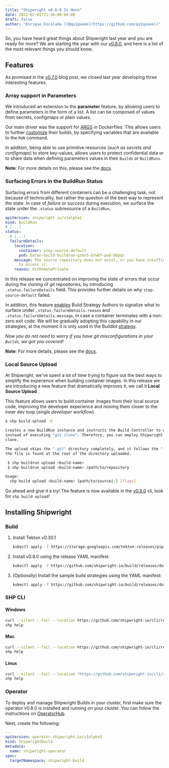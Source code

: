 ```yaml
---
title: "Shipwright v0.8.0 Is Here"
date: 2022-02-01T21:36:00-04:00
draft: false
author: "Enrique Encalada ([@qu1queee](https://github.com/qu1queee))"
---
```


So, you have heard great things about Shipwright last year and you are ready for more? We are starting the year with our [v0.8.0](https://github.com/shipwright-io/build/releases/tag/v0.8.0), and here is a list of the most relevant things you should know.

## Features

As promised in the [v0.7.0](https://shipwright.io/blog/2021/12/20/shipwright-v0.7.0-is-here/#whats-next-) blog post, we closed last year developing three interesting features.

### Array support in Parameters

We introduced an extension to the **parameter** feature, by allowing users to define parameters in the form of a list. A list can be composed of values from secrets, configmaps or plain values.

Our main driver was the support for [ARGS](https://docs.docker.com/engine/reference/builder/#using-arg-variables) in Dockerfiles. This allows users to further [customize](https://github.com/shipwright-io/sample-go/blob/main/docker-build-with-args/Dockerfile) their builds, by specifying variables that are available to the `RUN` command.

In addition, being able to use primitive resources (_such as secrets and configmaps_) to store key-values, allows users to protect confidential data or to share data when defining parameters values in their `Builds` or `BuildRuns`.

**Note**: For more details on this, please see the [docs](https://github.com/shipwright-io/build/blob/v0.8.0/docs/buildstrategies.md#strategy-parameters).

### Surfacing Errors in the BuildRun Status

Surfacing errors from different containers can be a challenging task, not because of technicality, but rather the question of the best way to represent the state. In case of _failure_ or _success_ during execution, we surface the state under the `.status` subresource of a `BuildRun`.

```yaml
apiVersion: shipwright.io/v1alpha1
kind: BuildRun
# [...]
status:
  # [...]
  failureDetails:
    location:
      container: step-source-default
      pod: baran-build-buildrun-gzmv5-b7wbf-pod-bbpqr
    message: The source repository does not exist, or you have insufficient permission
      to access it.
    reason: GitRemotePrivate
```

In this release we concentrated on improving the state of errors that occur during the cloning of _git_ repositories, by introducing `.status.failureDetails` field. This provides further details on why `step-source-default` failed.

In addition, this feature [enables](https://github.com/shipwright-io/build/blob/v0.8.0/docs/buildstrategies.md#system-results) Build Strategy Authors to signalize what to surface under `.status.failureDetails.reason` and `.status.failureDetails.message`, in case a container terminates with a non-zero exit code. We will be gradually adopting this capability in our strategies, at the moment it is only used in the Buildkit [strategy](https://github.com/shipwright-io/build/blob/v0.8.0/samples/buildstrategy/buildkit/buildstrategy_buildkit_cr.yaml#L96-L97).

_Now you do not need to worry if you have git misconfigurations in your `Builds`, we got you covered!_

**Note**: For more details, please see the [docs](https://github.com/shipwright-io/build/blob/main/docs/buildrun.md#understanding-failed-buildruns).

### Local Source Upload

At Shipwright, we've spent a lot of time trying to figure out the best ways to simplify the experience when building container images. In this release we are introducing a new feature that dramatically improves it, we call it **Local Source Upload** .

This feature allows users to build container images from their local source code, improving the developer experience and moving them closer to the inner dev loop (_single developer workflow_).

```bash
$ shp build upload -h

Creates a new BuildRun instance and instructs the Build Controller to wait for the data streamed,
instead of executing "git clone". Therefore, you can employ Shipwright Builds from a local repository
clone.

The upload skips the ".git" directory completely, and it follows the ".gitignore" directives, when
the file is found at the root of the directory uploaded.

 $ shp buildrun upload <build-name>
 $ shp buildrun upload <build-name> /path/to/repository

Usage:
  shp build upload <build-name> [path/to/source|.] [flags]
```

Go ahead and give it a try! The feature is now available in the [v0.8.0](https://github.com/shipwright-io/cli/releases/tag/v0.8.0) cli, look for `shp build upload`!

## Installing Shipwright

### Build

1. Install Tekton v0.30.1

   ```bash
   kubectl apply -f https://storage.googleapis.com/tekton-releases/pipeline/previous/v0.30.1/release.yaml

2. Install v0.8.0 using the release YAML manifest:

   ```bash
   kubectl apply -f https://github.com/shipwright-io/build/releases/download/v0.8.0/release.yaml
   ```

3. (Optionally) Install the sample build strategies using the YAML manifest:

   ```bash
   kubectl apply -f https://github.com/shipwright-io/build/releases/download/v0.8.0/sample-strategies.yaml
   ```

### SHP CLI

#### Windows

```bash
curl --silent --fail --location https://github.com/shipwright-io/cli/releases/download/v0.8.0/cli_0.8.0_windows_x86_64.tar.gz | tar xzf - shp.exe
shp help
```

#### Mac

```bash
curl --silent --fail --location https://github.com/shipwright-io/cli/releases/download/v0.8.0/cli_0.8.0_macOS_x86_64.tar.gz | tar -xzf - -C /usr/local/bin shp
shp help
```

#### Linux

```bash
curl --silent --fail --location "https://github.com/shipwright-io/cli/releases/download/v0.8.0/cli_0.8.0_linux_$(uname -m | sed 's/aarch64/arm64/').tar.gz" | sudo tar -xzf - -C /usr/bin shp
shp help
```

### Operator

To deploy and manage Shipwright Builds in your cluster, first make sure the operator v0.8.0 is installed and running on your cluster. You can follow the instructions on [OperatorHub](https://operatorhub.io/operator/shipwright-operator).

Next, create the following:

```yaml
---
apiVersion: operator.shipwright.io/v1alpha1
kind: ShipwrightBuild
metadata:
  name: shipwright-operator
spec:
  targetNamespace: shipwright-build
```
